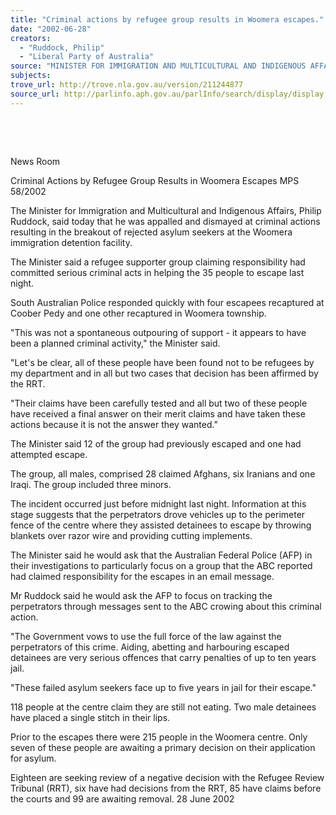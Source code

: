 ```yaml
---
title: "Criminal actions by refugee group results in Woomera escapes."
date: "2002-06-28"
creators:
  - "Ruddock, Philip"
  - "Liberal Party of Australia"
source: "MINISTER FOR IMMIGRATION AND MULTICULTURAL AND INDIGENOUS AFFAIRS"
subjects:
trove_url: http://trove.nla.gov.au/version/211244877
source_url: http://parlinfo.aph.gov.au/parlInfo/search/display/display.w3p;query=Id%3A%22media/pressrel/B7Z66%22
---
```


  

  

 News Room

 Criminal Actions by Refugee Group Results in Woomera Escapes MPS 58/2002

 The Minister for Immigration and Multicultural and Indigenous Affairs, Philip Ruddock, said today that he was appalled and dismayed at criminal actions resulting in the breakout of rejected asylum seekers at the Woomera immigration detention facility.

 The Minister said a refugee supporter group claiming responsibility had committed serious criminal acts in helping the 35 people to escape last night.

 South Australian Police responded quickly with four escapees recaptured at Coober Pedy and one other recaptured in Woomera township.

 "This was not a spontaneous outpouring of support - it appears to have been a planned criminal activity," the Minister said.

 "Let's be clear, all of these people have been found not to be refugees by my department and in all but two cases that decision has been affirmed by the RRT.

 "Their claims have been carefully tested and all but two of these people have received a final answer on their merit claims and have taken these actions because it is not the answer they wanted."

 The Minister said 12 of the group had previously escaped and one had attempted escape.

 The group, all males, comprised 28 claimed Afghans, six Iranians and one Iraqi. The group included three minors.

 The incident occurred just before midnight last night. Information at this stage suggests that the perpetrators drove vehicles up to the perimeter fence of the centre where they assisted detainees to escape by throwing blankets over razor wire and providing cutting implements.

 The Minister said he would ask that the Australian Federal Police (AFP) in their investigations to particularly focus on a group that the ABC reported had claimed responsibility for the escapes in an email message.

 Mr Ruddock said he would ask the AFP to focus on tracking the perpetrators through messages sent to the ABC crowing about this criminal action.

 "The Government vows to use the full force of the law against the perpetrators of this crime. Aiding, abetting and harbouring escaped detainees are very serious offences that carry penalties of up to ten years jail.

 "These failed asylum seekers face up to five years in jail for their escape."

 118 people at the centre claim they are still not eating. Two male detainees have placed a single stitch in their lips.

 Prior to the escapes there were 215 people in the Woomera centre. Only seven of these people are awaiting a primary decision on their application for asylum.

 Eighteen are seeking review of a negative decision with the Refugee Review Tribunal (RRT), six have had decisions from the RRT, 85 have claims before the courts and 99 are awaiting removal.                                                             28 June 2002

